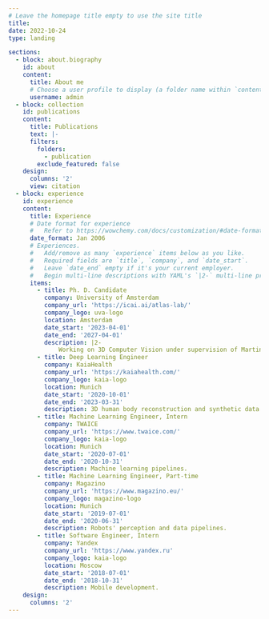 ```yaml
---
# Leave the homepage title empty to use the site title
title:
date: 2022-10-24
type: landing

sections:
  - block: about.biography
    id: about
    content:
      title: About me
      # Choose a user profile to display (a folder name within `content/authors/`)
      username: admin
  - block: collection
    id: publications
    content:
      title: Publications
      text: |-
      filters:
        folders:
          - publication
        exclude_featured: false
    design:
      columns: '2'
      view: citation
  - block: experience
    id: experience
    content:
      title: Experience
      # Date format for experience
      #   Refer to https://wowchemy.com/docs/customization/#date-format
      date_format: Jan 2006
      # Experiences.
      #   Add/remove as many `experience` items below as you like.
      #   Required fields are `title`, `company`, and `date_start`.
      #   Leave `date_end` empty if it's your current employer.
      #   Begin multi-line descriptions with YAML's `|2-` multi-line prefix.
      items:
        - title: Ph. D. Candidate
          company: University of Amsterdam
          company_url: 'https://icai.ai/atlas-lab/'
          company_logo: uva-logo
          location: Amsterdam
          date_start: '2023-04-01'
          date_end: '2027-04-01'
          description: |2-
              Working on 3D Computer Vision under supervision of Martin R. Oswald.
        - title: Deep Learning Engineer
          company: KaiaHealth
          company_url: 'https://kaiahealth.com/'
          company_logo: kaia-logo
          location: Munich
          date_start: '2020-10-01'
          date_end: '2023-03-31'
          description: 3D human body reconstruction and synthetic data.
        - title: Machine Learning Engineer, Intern
          company: TWAICE
          company_url: 'https://www.twaice.com/'
          company_logo: kaia-logo
          location: Munich
          date_start: '2020-07-01'
          date_end: '2020-10-31'
          description: Machine learning pipelines.
        - title: Machine Learning Engineer, Part-time
          company: Magazino
          company_url: 'https://www.magazino.eu/'
          company_logo: magazino-logo
          location: Munich
          date_start: '2019-07-01'
          date_end: '2020-06-31'
          description: Robots' perception and data pipelines.
        - title: Software Engineer, Intern
          company: Yandex
          company_url: 'https://www.yandex.ru'
          company_logo: kaia-logo
          location: Moscow
          date_start: '2018-07-01'
          date_end: '2018-10-31'
          description: Mobile development.                              
    design:
      columns: '2'
---
```

